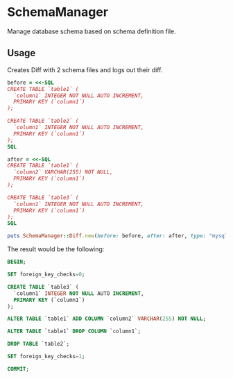 # SchemaManager
Manage database schema based on schema definition file.

## Usage
Creates Diff with 2 schema files and logs out their diff.

```ruby
before = <<-SQL
CREATE TABLE `table1` (
  `column1` INTEGER NOT NULL AUTO INCREMENT,
  PRIMARY KEY (`column1`)
);

CREATE TABLE `table2` (
  `column1` INTEGER NOT NULL AUTO INCREMENT,
  PRIMARY KEY (`column1`)
);
SQL

after = <<-SQL
CREATE TABLE `table1` (
  `column2` VARCHAR(255) NOT NULL,
  PRIMARY KEY (`column1`)
);

CREATE TABLE `table3` (
  `column1` INTEGER NOT NULL AUTO INCREMENT,
  PRIMARY KEY (`column1`)
);
SQL

puts SchemaManager::Diff.new(before: before, after: after, type: "mysql")
```

The result would be the following:

```sql
BEGIN;

SET foreign_key_checks=0;

CREATE TABLE `table3` (
  `column1` INTEGER NOT NULL AUTO INCREMENT,
  PRIMARY KEY (`column1`)
);

ALTER TABLE `table1` ADD COLUMN `column2` VARCHAR(255) NOT NULL;

ALTER TABLE `table1` DROP COLUMN `column1`;

DROP TABLE `table2`;

SET foreign_key_checks=1;

COMMIT;
```
